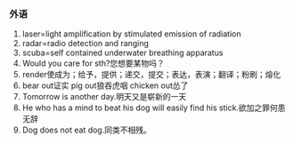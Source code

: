 ### 外语

1. laser=light amplification by stimulated emission of radiation
2. radar=radio detection and ranging
3. scuba=self contained underwater breathing apparatus
4. Would you care for sth?您想要某物吗？
5. render使成为；给予，提供；递交，提交；表达，表演；翻译；粉刷；熔化
6. bear out证实 pig out狼吞虎咽 chicken out怂了
7. Tomorrow is another day.明天又是崭新的一天
8. He who has a mind to beat his dog will easily find his stick.欲加之罪何患无辞
9. Dog does not eat dog.同类不相残。
